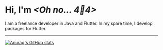 # Hi, I'm *<Oh no... 4:cookie:4>*

I am a freelance developer in Java and Flutter. In my spare time, I develop packages for Flutter.

---

[![Anurag's GitHub stats](https://github-readme-stats.vercel.app/api?username=Nulllix&show_icons=true&theme=default&include_all_commits=true&hide=contribs,prs)](https://github.com/anuraghazra/github-readme-stats)
